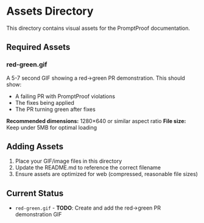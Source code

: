 # Assets Directory

This directory contains visual assets for the PromptProof documentation.

## Required Assets

### red-green.gif
A 5-7 second GIF showing a red→green PR demonstration. This should show:
- A failing PR with PromptProof violations
- The fixes being applied
- The PR turning green after fixes

**Recommended dimensions:** 1280×640 or similar aspect ratio
**File size:** Keep under 5MB for optimal loading

## Adding Assets

1. Place your GIF/image files in this directory
2. Update the README.md to reference the correct filename
3. Ensure assets are optimized for web (compressed, reasonable file sizes)

## Current Status

- `red-green.gif` - **TODO**: Create and add the red→green PR demonstration GIF
